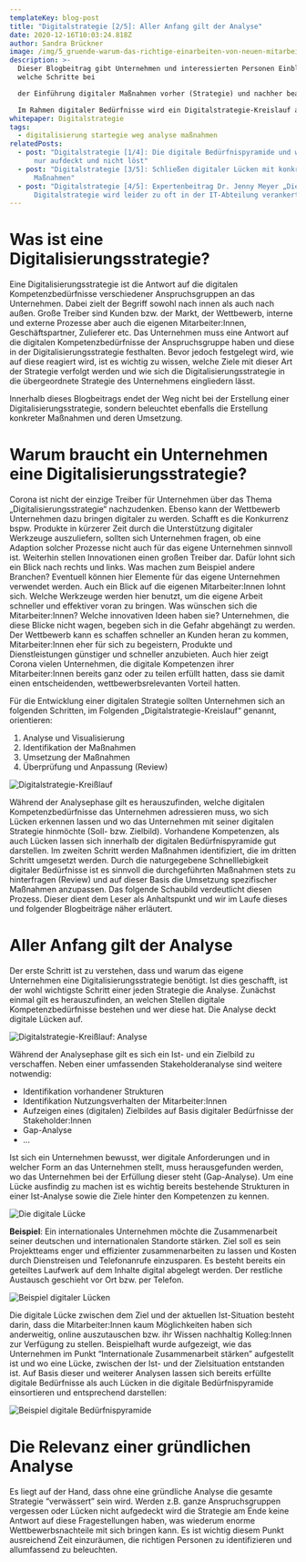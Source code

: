 ```yaml
---
templateKey: blog-post
title: "Digitalstrategie [2/5]: Aller Anfang gilt der Analyse"
date: 2020-12-16T10:03:24.818Z
author: Sandra Brückner
image: /img/5_gruende-warum-das-richtige-einarbeiten-von-neuen-mitarbeitern.jpg
description: >-
  Dieser Blogbeitrag gibt Unternehmen und interessierten Personen Einblicke,
  welche Schritte bei

  der Einführung digitaler Maßnahmen vorher (Strategie) und nachher beachtet werden müssen.

  Im Rahmen digitaler Bedürfnisse wird ein Digitalstrategie-Kreislauf aufgezeigt, welcher als Leitfaden für eine umfassende Analyse und der Definition bzw. Umsetzung geeigneter Maßnahmen hin zu einem digitalen Unternehmen herangezogen werden kann. In einem Expertenbeitrag wird sich Dr. Jenny Meyer über wichtige Faktoren, Herausforderungen und Fehler bei der Definition und Einführung einer Digitalstrategie äußern.
whitepaper: Digitalstrategie
tags:
  - digitalisierung startegie weg analyse maßnahmen
relatedPosts:
  - post: "Digitalstrategie [1/4]: Die digitale Bedürfnispyramide und warum Corona
      nur aufdeckt und nicht löst"
  - post: "Digitalstrategie [3/5]: Schließen digitaler Lücken mit konkreten
      Maßnahmen"
  - post: "Digitalstrategie [4/5]: Expertenbeitrag Dr. Jenny Meyer „Die
      Digitalstrategie wird leider zu oft in der IT-Abteilung verankert“"
---
```

# Was ist eine Digitalisierungsstrategie?

Eine Digitalisierungsstrategie ist die Antwort auf die digitalen Kompetenzbedürfnisse verschiedener Anspruchsgruppen an das Unternehmen. Dabei zielt der Begriff sowohl nach innen als auch nach außen. Große Treiber sind Kunden bzw. der Markt, der Wettbewerb, interne und externe Prozesse aber auch die eigenen Mitarbeiter:Innen, Geschäftspartner, Zulieferer etc. Das Unternehmen muss eine Antwort auf die digitalen Kompetenzbedürfnisse der Anspruchsgruppe haben und diese in der
Digitalisierungsstrategie festhalten. Bevor jedoch festgelegt wird, wie auf diese reagiert wird, ist es wichtig zu wissen, welche Ziele mit dieser Art der Strategie verfolgt werden und wie sich die Digitalisierungsstrategie in die übergeordnete Strategie des Unternehmens eingliedern lässt.

Innerhalb dieses Blogbeitrags endet der Weg nicht bei der Erstellung einer Digitalisierungsstrategie, sondern beleuchtet ebenfalls die Erstellung konkreter Maßnahmen und deren Umsetzung.

# Warum braucht ein Unternehmen eine Digitalisierungsstrategie?

Corona ist nicht der einzige Treiber für Unternehmen über das Thema „Digitalisierungsstrategie“ nachzudenken. Ebenso kann der Wettbewerb Unternehmen dazu bringen digitaler zu werden. Schafft es die Konkurrenz bspw. Produkte in kürzerer Zeit durch die Unterstützung digitaler Werkzeuge auszuliefern, sollten sich Unternehmen fragen, ob eine Adaption solcher Prozesse nicht auch für das eigene Unternehmen sinnvoll ist. Weiterhin stellen Innovationen einen großen Treiber dar. Dafür lohnt sich ein Blick nach rechts und links. Was machen zum Beispiel andere Branchen? Eventuell können hier Elemente für das eigene Unternehmen verwendet werden. Auch ein Blick auf die eigenen Mitarbeiter:Innen lohnt sich. Welche Werkzeuge werden hier benutzt, um die eigene Arbeit schneller und effektiver voran zu bringen. Was wünschen sich die Mitarbeiter:Innen? Welche innovativen Ideen haben sie? Unternehmen, die diese Blicke nicht wagen, begeben sich in die Gefahr abgehängt zu werden. Der Wettbewerb kann es schaffen schneller an Kunden heran zu kommen, Mitarbeiter:Innen eher für sich zu begeistern, Produkte und Dienstleistungen günstiger und schneller anzubieten. Auch hier zeigt Corona vielen Unternehmen, die digitale Kompetenzen ihrer Mitarbeiter:Innen bereits ganz oder zu teilen erfüllt hatten, dass sie damit einen entscheidenden, wettbewerbsrelevanten Vorteil hatten.

Für die Entwicklung einer digitalen Strategie sollten Unternehmen sich an folgenden Schritten, im Folgenden „Digitalstrategie-Kreislauf“ genannt, orientieren:

1. Analyse und Visualisierung
2. Identifikation der Maßnahmen
3. Umsetzung der Maßnahmen
4. Überprüfung und Anpassung (Review)

![](/img/digitalstrategie_kreißlauf_basic.jpg "Digitalstrategie-Kreißlauf")

Während der Analysephase gilt es herauszufinden, welche digitalen Kompetenzbedürfnisse das Unternehmen adressieren muss, wo sich Lücken erkennen lassen und wo das Unternehmen mit seiner digitalen Strategie hinmöchte (Soll- bzw. Zielbild). Vorhandene Kompetenzen, als auch Lücken lassen sich innerhalb der digitalen Bedürfnispyramide gut darstellen. Im zweiten Schritt werden Maßnahmen identifiziert, die im dritten Schritt umgesetzt werden. Durch die naturgegebene Schnelllebigkeit digitaler Bedürfnisse ist es sinnvoll die durchgeführten Maßnahmen stets zu hinterfragen (Review) und auf dieser Basis die Umsetzung spezifischer Maßnahmen anzupassen. Das folgende Schaubild verdeutlicht diesen Prozess. Dieser dient dem Leser als Anhaltspunkt und wir im Laufe dieses und folgender Blogbeiträge näher erläutert.

# Aller Anfang gilt der Analyse

Der erste Schritt ist zu verstehen, dass und warum das eigene Unternehmen eine Digitalisierungsstrategie benötigt. Ist dies geschafft, ist der wohl wichtigste Schritt einer jeden Strategie die Analyse. Zunächst einmal gilt es herauszufinden, an welchen Stellen digitale Kompetenzbedürfnisse bestehen und wer diese hat. Die Analyse deckt digitale Lücken auf.

![](/img/digitalstrategie_kreißlauf.jpg "Digitalstrategie-Kreißlauf: Analyse")

Während der Analysephase gilt es sich ein Ist- und ein Zielbild zu verschaffen. Neben einer umfassenden Stakeholderanalyse sind weitere notwendig:

* Identifikation vorhandener Strukturen 
* Identifikation Nutzungsverhalten der Mitarbeiter:Innen
* Aufzeigen eines (digitalen) Zielbildes auf Basis digitaler Bedürfnisse der Stakeholder:Innen
* Gap-Analyse
* ...

Ist sich ein Unternehmen bewusst, wer digitale Anforderungen und in welcher Form an das Unternehmen stellt, muss herausgefunden werden, wo das Unternehmen bei der Erfüllung dieser steht (Gap-Analyse). Um eine Lücke ausfindig zu machen ist es wichtig bereits bestehende Strukturen in einer Ist-Analyse sowie die Ziele hinter den Kompetenzen zu kennen.

![](/img/beispiel_lücke_1.jpg "Die digitale Lücke")

**Beispiel**: Ein internationales Unternehmen möchte die Zusammenarbeit seiner deutschen und internationalen Standorte stärken. Ziel soll es sein Projektteams enger und effizienter zusammenarbeiten zu lassen und Kosten durch Dienstreisen und Telefonanrufe einzusparen. Es besteht bereits ein geteiltes Laufwerk auf dem Inhalte digital abgelegt werden. Der restliche Austausch geschieht vor Ort bzw. per Telefon.

![](/img/beispiel_lücke_2.jpg "Beispiel digitaler Lücken")

Die digitale Lücke zwischen dem Ziel und der aktuellen Ist-Situation besteht darin, dass die Mitarbeiter:Innen kaum Möglichkeiten haben sich anderweitig, online auszutauschen bzw. ihr Wissen nachhaltig Kolleg:Innen zur Verfügung zu stellen. Beispielhaft wurde aufgezeigt, wie das Unternehmen im Punkt “Internationale Zusammenarbeit stärken” aufgestellt ist und wo eine Lücke, zwischen der Ist- und der Zielsituation entstanden ist. Auf Basis dieser und weiterer Analysen lassen sich bereits erfüllte digitale Bedürfnisse als auch Lücken in die digitale Bedürfnispyramide einsortieren und entsprechend darstellen:

![](/img/beispiel_bedürfnispyramide.jpg "Beispiel digitale Bedürfnispyramide")

# Die Relevanz einer gründlichen Analyse

Es liegt auf der Hand, dass ohne eine gründliche Analyse die gesamte Strategie “verwässert” sein wird. Werden z.B. ganze Anspruchsgruppen vergessen oder Lücken nicht aufgedeckt wird die Strategie am Ende keine Antwort auf diese Fragestellungen haben, was wiederum enorme Wettbewerbsnachteile mit sich bringen kann. Es ist wichtig diesem Punkt ausreichend Zeit einzuräumen, die richtigen Personen zu identifizieren und allumfassend zu beleuchten.